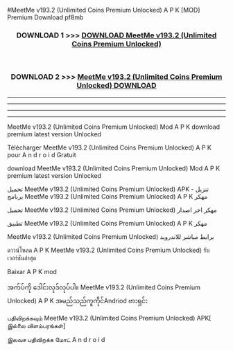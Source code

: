 #MeetMe  v193.2 (Unlimited Coins Premium Unlocked) A P K [MOD] Premium Download pf8mb



<div align="center">

<h3>DOWNLOAD 1 >>> <a href="https://teeasianyam.web.app?sq=MeetMe  v193.2 (Unlimited Coins Premium Unlocked)">DOWNLOAD MeetMe  v193.2 (Unlimited Coins Premium Unlocked) </a></h3><br>

<h3>DOWNLOAD 2 >>> <a href="https://teeasianyam.web.app?sq=MeetMe  v193.2 (Unlimited Coins Premium Unlocked) ">MeetMe  v193.2 (Unlimited Coins Premium Unlocked)  DOWNLOAD </a></h3>

</div>


----------------------------------------------------------

----------------------------------------------------------

----------------------------------------------------------

----------------------------------------------------------


MeetMe  v193.2 (Unlimited Coins Premium Unlocked)  Mod A P K download premium latest version Unlocked

Télécharger MeetMe  v193.2 (Unlimited Coins Premium Unlocked)  A P K pour A n d r o i d Gratuit

download MeetMe  v193.2 (Unlimited Coins Premium Unlocked)  Mod A P K premium latest version Unlocked

تحميل MeetMe  v193.2 (Unlimited Coins Premium Unlocked)  APK - تنزيل برنامج MeetMe  v193.2 (Unlimited Coins Premium Unlocked)  A P K مهكر

تحميل MeetMe  v193.2 (Unlimited Coins Premium Unlocked)  مهكر اخر اصدار

تطبيق MeetMe  v193.2 (Unlimited Coins Premium Unlocked)  A P K مهكر

MeetMe  v193.2 (Unlimited Coins Premium Unlocked)  برابط مباشر للاندرويد

ดาวน์โหลด A P K MeetMe  v193.2 (Unlimited Coins Premium Unlocked)  รับเวอร์ชันล่าสุด

Baixar A P K mod

အက်ပ်ကို ဒေါင်းလုဒ်လုပ်ပါ။ MeetMe  v193.2 (Unlimited Coins Premium Unlocked)  A P K အမည်သည်ကူကိုင်Andriod ဗားရှင်း

பதிவிறக்கவும் MeetMe  v193.2 (Unlimited Coins Premium Unlocked)  APK[ இல்லை விளம்பரங்கள்] 
 
இலவச பதிவிறக்க மோட் A n d r o i d




